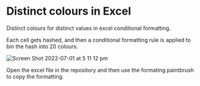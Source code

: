 # Distinct colours in Excel
Distinct colours for distinct values in excel conditional formatting. 

Each cell gets hashed, and then a conditional formatting rule is applied to bin the hash into 20 colours.

![Screen Shot 2022-07-01 at 5 11 12 pm](https://user-images.githubusercontent.com/20785842/176843392-b1eb6c4f-127b-4a7d-b463-8f439a61d74e.png)

Open the excel file in the repository and then use the formating paintbrush to copy the formatting.
